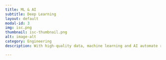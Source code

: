 ```yaml
---
title: ML & AI
subtitle: Deep Learning
layout: default
modal-id: 3
img: isc.png
thumbnail: isc-thumbnail.png
alt: image-alt
category: Engineering
description: With high-quality data, machine learning and AI automate repetitive and energy-intensive tasks or sophisticated decision-making with intuitive algorithms.    

---
```

